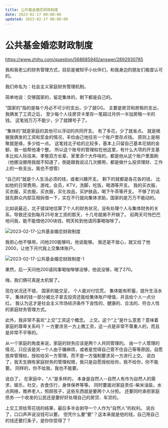 ```yaml
---
title: 公共基金婚恋财政制度
date: 2023-02-17 00:00:00
updated: 2023-02-17 00:00:00
---
```


# 公共基金婚恋财政制度

https://www.zhihu.com/question/568685940/answer/2892930785

我和我老公的财务管理方式，目前是被知乎小伙伴们，和我身边的朋友们极度认可的。

我们命名为：社会主义家庭财务管理机制。

简单地说：交够国家的，留足集体的，剩下都是自己的。

“国家的”指的是每个月必不可少的支出，少了就GG。
主要是房贷和房租的支出，我俩发了工资之后，
至少每个人往房贷卡里存一笔超过月供一半加房租一半的钱。
这笔钱万万不能少，少了就蹲号子了。

“集体的”就是家庭的其他可以浮动的共同开支。
有了多花，少了就省点。
就是根据我俩发的工资和奖金的情况，丰俭由己地往另一个账户里存点钱。
原则上是相聚就是缘，多少给一点。
这笔钱北子给的比较多，基本上只留自己基本花销的金额，我一般帮他凑个整。
所以这个账号的管理权在他这里，有什么大项的开支基本比如人际往来、孝敬双方长辈、家里添个大件啥的，都是他从这个账户里面刷（他挪没挪用我就不知道了，倒是跟我说过几次挪用，都是做什么投资理财、工作上的一些支出，我也不想管）

“自己的”就是个人生活必须的钱，或者兴趣开支。
剩下的就都是各花各的钱，
比如他的日常费用，游戏，会员，KTV，洗脚，吃饭，喝酒等开支。
我的买衣服，买衣服，买衣服，买衣服，买化妆品，买护肤品，喝下午茶等开支。
不够了的话就先群众内部互相拆借一下，实在不行就向集体求助，国家的是万万不能动的。

比如说最近，北子错误地估算了个人的财务状况，没有处理个人与集体财务的关系，导致还没到每月25号发工资的那天，十几号就揭不开锅了。
前两天可怜巴巴地问我，能不能借他200块钱，明天轮到他请同事喝咖啡了。

![2023-02-17-公共基金婚恋财政制度](assets/2023-02-17-公共基金婚恋财政制度.jpeg)

我担心他不够用，问他200能够吗，他说能够。
我还是不放心，就又给了他2000，让他下月代我上交集体账户。

![2023-02-17-公共基金婚恋财政制度-1](assets/2023-02-17-公共基金婚恋财政制度-1.jpeg)

果然，后一天问他200请同事喝咖啡够没够，他说没够，喝了270。

嗨，我们俩可真是太机智了。

现在状况还不错，
国家的能交足，
个人能对付饥荒，
集体能有积蓄，提升生活水平，
集体的钱一部分被北子拿去投资还能给集体账户增值，并且给个人一点分红。
我认为这才是社会主义市场经济条件下良性的、健康的、合法的、符合人性的家庭财务管理方式。

此外，我非常不喜欢“上交”工资这个概念。
上交。这个“上”是什么意思？意味着家庭的尊卑关系吗？
一方要求另一方上缴工资，这一点是非常不尊重人的，而且是非常不平等的。

从一个家庭的角度来说，家庭的财务应该是两个人共同管理的。
由一个人管理的情况，只应该是另一个人由于嫌麻烦，或者是觉得自己管不住自己等等原因，自愿放弃管理权，授权给另一方管理，而不是一方强制要求另一方进行上交。
说白了，我天生拥有家庭财务的管理权限，我只是自愿授权给你，我不给你，你不能要。
同样的，你不给我，我也不能要。

说白了，
在家庭中，“人”是多样的，
本身是自然人--自然人有作为自然人的需求，娱乐，社交，衣食住行，身体保养等等。
同时要面对家庭责任-柴米油盐，水点网络，赡养老人，照顾孩子，这些东西就是要两个人分担。
还要同时承担家庭债务-一个收发的公民还是要好好处理自己的房贷、车贷的。

上交工资给零花钱的结果，最后多半会剥夺一个人作为“自然人”的权利。
说白了，口口声声说没钱可以要。
但凭什么要“要”？这本来就是他的钱，自己用自己的钱还要打条子，是你你受得了？
